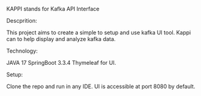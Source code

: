 KAPPI stands for Kafka API Interface

Descprition:

This project aims to create a simple to setup and use kafka UI tool.
Kappi can to help display and analyze kafka data. 

Technology:

JAVA 17
SpringBoot 3.3.4
Thymeleaf for UI.

Setup:

Clone the repo and run in any IDE. 
UI is accessible at port 8080 by default.
